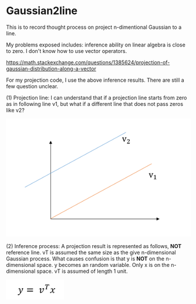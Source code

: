 # Gaussian2line

This is to record thought process on project n-dimentional Gaussian to a line.

My problems exposed includes: inference ability on linear algebra is close to zero. I don't know how to use vector operators. 

https://math.stackexchange.com/questions/1385624/projection-of-gaussian-distribution-along-a-vector

For my projection code, I use the above inference results. There are still a few question unclear. 

(1) Projection line:  I can understand that if a projection line starts from zero as in following line v1, but what if a different line that does not pass zeros like v2?

![referenceline](https://github.com/arielBWong/Gaussian2line/blob/main/images/referencelines.png)

(2) Inference process: A projection result is represented as follows, **NOT** reference line. vT is assumed the same size as the give n-dimensional Gaussian process.  What causes confusion is that y is **NOT** on the n-dimensional space. y becomes an random variable. Only x is on the n-dimensional space. vT is assumed of length 1 unit.  

![reference line presentation](https://github.com/arielBWong/Gaussian2line/blob/main/images/linereps.png)
